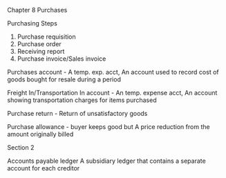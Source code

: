 Chapter 8 Purchases

Purchasing Steps
1. Purchase requisition
2. Purchase order
3. Receiving report
4. Purchase invoice/Sales invoice


Purchases account - A temp. exp. acct, An account used to record cost of goods bought for resale during a period

Freight In/Transportation In account - An temp. expense acct, An account showing transportation charges for items purchased


Purchase return - Return of unsatisfactory goods


Purchase allowance - buyer keeps good but A price reduction from the amount originally billed


Section 2

Accounts payable ledger
A subsidiary ledger that contains a separate account for each creditor










